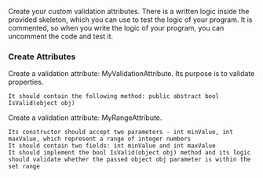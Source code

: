 Create your custom validation attributes. There is a written logic inside the provided skeleton, which you can use to test the logic of your program. It is commented, so when you write the logic of your program, you can uncomment the code and test it.

### Create Attributes

Create a validation attribute: MyValidationAttribute. Its purpose is to validate properties. 

	It should contain the following method: public abstract bool IsValid(object obj)

Create a validation attribute: MyRangeAttribute.

	Its constructor should accept two parameters - int minValue, int maxValue, which represent a range of integer numbers
	It should contain two fields: int minValue and int maxValue
	It should implement the bool IsValid(object obj) method and its logic should validate whether the passed object obj parameter is within the set range
